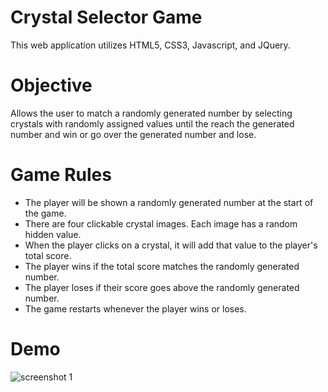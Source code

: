 # Crystal Selector Game
This web application utilizes HTML5, CSS3, Javascript, and JQuery. 

# Objective
Allows the user to match a randomly generated number by selecting crystals with randomly assigned values until the reach the generated number and win or go over the generated number and lose.

# Game Rules
* The player will be shown a randomly generated number at the start of the game.
* There are four clickable crystal images. Each image has a random hidden value. 
* When the player clicks on a crystal, it will add that value to the player's total score.
* The player wins if the total score matches the randomly generated number.
* The player loses if their score goes above the randomly generated number.
* The game restarts whenever the player wins or loses.
# Demo
![screenshot 1](https://user-images.githubusercontent.com/46547100/53773296-cd8cba00-3eb7-11e9-9c02-37672acb0cef.png)
